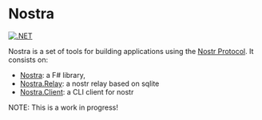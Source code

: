 # Nostra

[![.NET](https://github.com/lontivero/Nostra/actions/workflows/dotnet.yml/badge.svg)](https://github.com/lontivero/Nostra/actions/workflows/dotnet.yml)

Nostra is a set of tools for building applications using the [Nostr Protocol](https://github.com/nostr-protocol/nostr). It consists on:

* [Nostra](https://github.com/lontivero/Nostra/tree/master/Nostra): a F# library,
* [Nostra.Relay](https://github.com/lontivero/Nostra/tree/master/Nostra.Relay): a nostr relay based on sqlite
* [Nostra.Client](https://github.com/lontivero/Nostra/tree/master/Nostra.Client): a CLI client for nostr

NOTE: This is a work in progress!
